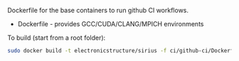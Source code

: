 Dockerfile for the base containers to run github CI workflows.

 * Dockerfile - provides GCC/CUDA/CLANG/MPICH environments

 To build (start from a root folder):
 ```bash
 sudo docker build -t electronicstructure/sirius -f ci/github-ci/Dockerfile .
 ```

